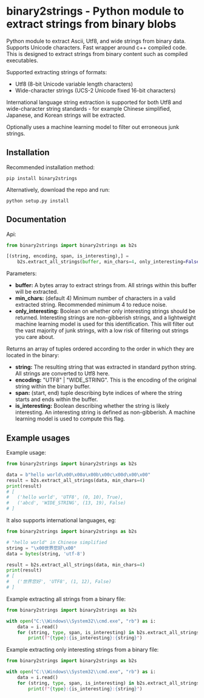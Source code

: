 # binary2strings - Python module to extract strings from binary blobs
Python module to extract Ascii, Utf8, and wide strings from binary data. Supports Unicode characters. Fast wrapper around c++ compiled code. This is designed to extract strings from binary content such as compiled executables.

Supported extracting strings of formats:
* Utf8 (8-bit Unicode variable length characters)
* Wide-character strings (UCS-2 Unicode fixed 16-bit characters)

International language string extraction is supported for both Utf8 and wide-character string standards - for example Chinese simplified, Japanese, and Korean strings will be extracted.

Optionally uses a machine learning model to filter out erroneous junk strings.

## Installation
Recommended installation method:
```
pip install binary2strings
```

Alternatively, download the repo and run:
```
python setup.py install
```

## Documentation

Api:
```python
from binary2strings import binary2strings as b2s

[(string, encoding, span, is_interesting),] =
    b2s.extract_all_strings(buffer, min_chars=4, only_interesting=False)
```
Parameters:

* **buffer:**
A bytes array to extract strings from. All strings within this buffer will be extracted.
* **min_chars:**
(default 4) Minimum number of characters in a valid extracted string. Recommended minimum 4 to reduce noise.
* **only_interesting:** Boolean on whether only interesting strings should be returned. Interesting strings are non-gibberish strings, and a lightweight machine learning model is used for this identification. This will filter out the vast majority of junk strings, with a low risk of filtering out strings you care about.


Returns an array of tuples ordered according to the order in which they are located in the binary:
* **string:** The resulting string that was extracted in standard python string. All strings are converted to Utf8 here.
* **encoding:** "UTF8" | "WIDE_STRING". This is the encoding of the original string within the binary buffer.
* **span:** (start, end) tuple describing byte indices of where the string starts and ends within the buffer.
* **is_interesting:** Boolean describing whether the string is likely interesting. An interesting string is defined as non-gibberish. A machine learning model is used to compute this flag.

## Example usages

Example usage:
```python
from binary2strings import binary2strings as b2s

data = b"hello world\x00\x00a\x00b\x00c\x00d\x00\x00"
result = b2s.extract_all_strings(data, min_chars=4)
print(result)
# [
#   ('hello world', 'UTF8', (0, 10), True),
#   ('abcd', 'WIDE_STRING', (13, 19), False)
# ]
```

It also supports international languages, eg:
```python
from binary2strings import binary2strings as b2s

# "hello world" in Chinese simplified
string = "\x00世界您好\x00"
data = bytes(string, 'utf-8')

result = b2s.extract_all_strings(data, min_chars=4)
print(result)
# [
#   ('世界您好', 'UTF8', (1, 12), False)
# ]
```

Example extracting all strings from a binary file:
```python
from binary2strings import binary2strings as b2s

with open("C:\\Windows\\System32\\cmd.exe", "rb") as i:
    data = i.read()
    for (string, type, span, is_interesting) in b2s.extract_all_strings(data):
        print(f"{type}:{is_interesting}:{string}")
```


Example extracting only interesting strings from a binary file:
```python
from binary2strings import binary2strings as b2s

with open("C:\\Windows\\System32\\cmd.exe", "rb") as i:
    data = i.read()
    for (string, type, span, is_interesting) in b2s.extract_all_strings(data, only_interesting=True):
        print(f"{type}:{is_interesting}:{string}")
```

